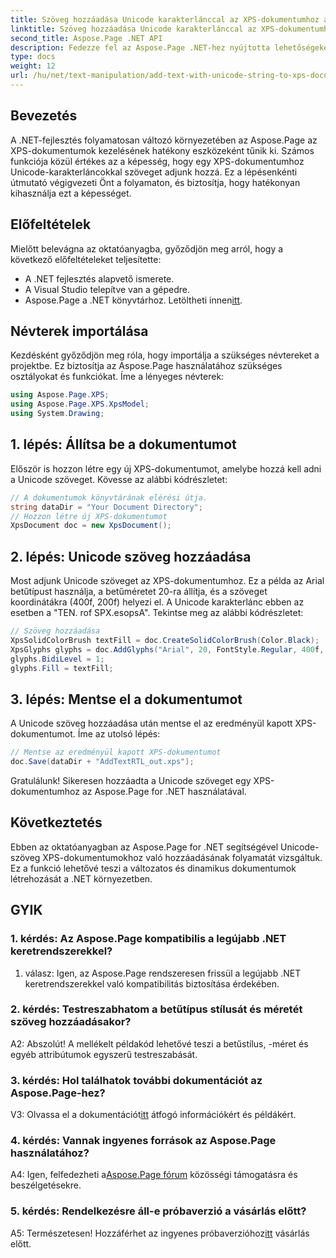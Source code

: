 ```yaml
---
title: Szöveg hozzáadása Unicode karakterlánccal az XPS-dokumentumhoz az Aspose.Page segítségével
linktitle: Szöveg hozzáadása Unicode karakterlánccal az XPS-dokumentumhoz
second_title: Aspose.Page .NET API
description: Fedezze fel az Aspose.Page .NET-hez nyújtotta lehetőségeket lépésenkénti útmutatónkkal az XPS-dokumentumok Unicode-szöveg hozzáadásához.
type: docs
weight: 12
url: /hu/net/text-manipulation/add-text-with-unicode-string-to-xps-document/
---
```

## Bevezetés

A .NET-fejlesztés folyamatosan változó környezetében az Aspose.Page az XPS-dokumentumok kezelésének hatékony eszközeként tűnik ki. Számos funkciója közül értékes az a képesség, hogy egy XPS-dokumentumhoz Unicode-karakterláncokkal szöveget adjunk hozzá. Ez a lépésenkénti útmutató végigvezeti Önt a folyamaton, és biztosítja, hogy hatékonyan kihasználja ezt a képességet.

## Előfeltételek

Mielőtt belevágna az oktatóanyagba, győződjön meg arról, hogy a következő előfeltételeket teljesítette:

- A .NET fejlesztés alapvető ismerete.
- A Visual Studio telepítve van a gépedre.
-  Aspose.Page a .NET könyvtárhoz. Letöltheti innen[itt](https://releases.aspose.com/page/net/).

## Névterek importálása

Kezdésként győződjön meg róla, hogy importálja a szükséges névtereket a projektbe. Ez biztosítja az Aspose.Page használatához szükséges osztályokat és funkciókat. Íme a lényeges névterek:

```csharp
using Aspose.Page.XPS;
using Aspose.Page.XPS.XpsModel;
using System.Drawing;
```

## 1. lépés: Állítsa be a dokumentumot

Először is hozzon létre egy új XPS-dokumentumot, amelybe hozzá kell adni a Unicode szöveget. Kövesse az alábbi kódrészletet:

```csharp
// A dokumentumok könyvtárának elérési útja.
string dataDir = "Your Document Directory";
// Hozzon létre új XPS-dokumentumot
XpsDocument doc = new XpsDocument();
```

## 2. lépés: Unicode szöveg hozzáadása

Most adjunk Unicode szöveget az XPS-dokumentumhoz. Ez a példa az Arial betűtípust használja, a betűméretet 20-ra állítja, és a szöveget koordinátákra (400f, 200f) helyezi el. A Unicode karakterlánc ebben az esetben a "TEN. rof SPX.esopsA". Tekintse meg az alábbi kódrészletet:

```csharp
// Szöveg hozzáadása
XpsSolidColorBrush textFill = doc.CreateSolidColorBrush(Color.Black);
XpsGlyphs glyphs = doc.AddGlyphs("Arial", 20, FontStyle.Regular, 400f, 200f, "TEN. rof SPX.esopsA");
glyphs.BidiLevel = 1;
glyphs.Fill = textFill;
```

## 3. lépés: Mentse el a dokumentumot

A Unicode szöveg hozzáadása után mentse el az eredményül kapott XPS-dokumentumot. Íme az utolsó lépés:

```csharp
// Mentse az eredményül kapott XPS-dokumentumot
doc.Save(dataDir + "AddTextRTL_out.xps");
```

Gratulálunk! Sikeresen hozzáadta a Unicode szöveget egy XPS-dokumentumhoz az Aspose.Page for .NET használatával.

## Következtetés

Ebben az oktatóanyagban az Aspose.Page for .NET segítségével Unicode-szöveg XPS-dokumentumokhoz való hozzáadásának folyamatát vizsgáltuk. Ez a funkció lehetővé teszi a változatos és dinamikus dokumentumok létrehozását a .NET környezetben.

## GYIK

### 1. kérdés: Az Aspose.Page kompatibilis a legújabb .NET keretrendszerekkel?

1. válasz: Igen, az Aspose.Page rendszeresen frissül a legújabb .NET keretrendszerekkel való kompatibilitás biztosítása érdekében.

### 2. kérdés: Testreszabhatom a betűtípus stílusát és méretét szöveg hozzáadásakor?

A2: Abszolút! A mellékelt példakód lehetővé teszi a betűstílus, -méret és egyéb attribútumok egyszerű testreszabását.

### 3. kérdés: Hol találhatok további dokumentációt az Aspose.Page-hez?

 V3: Olvassa el a dokumentációt[itt](https://reference.aspose.com/page/net/) átfogó információkért és példákért.

### 4. kérdés: Vannak ingyenes források az Aspose.Page használatához?

 A4: Igen, felfedezheti a[Aspose.Page fórum](https://forum.aspose.com/c/page/39) közösségi támogatásra és beszélgetésekre.

### 5. kérdés: Rendelkezésre áll-e próbaverzió a vásárlás előtt?

 A5: Természetesen! Hozzáférhet az ingyenes próbaverzióhoz[itt](https://releases.aspose.com/) vásárlás előtt.